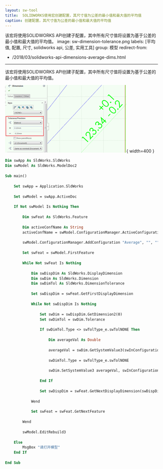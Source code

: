 ```yaml
---
layout: sw-tool
title:  SOLIDWORKS使用宏创建配置，其尺寸值为公差的最小值和最大值的平均值
caption: 创建配置，其尺寸值为公差的最小值和最大值的平均值
---
```

 该宏将使用SOLIDWORKS API创建子配置，其中所有尺寸值将设置为基于公差的最小值和最大值的平均值。
image: sw-dimension-tolerance.png
labels: [平均值, 配置, 尺寸, solidworks api, 公差, 实用工具]
group: 模型
redirect-from:
  - /2018/03/solidworks-api-dimensions-average-dims.html
---

该宏将使用SOLIDWORKS API创建子配置，其中所有尺寸值将设置为基于公差的最小值和最大值的平均值。

![属性管理器页面中的尺寸公差/精度组](sw-dimension-tolerance.png){ width=400 }

```vb
Dim swApp As SldWorks.SldWorks
Dim swModel As SldWorks.ModelDoc2

Sub main()

    Set swApp = Application.SldWorks
    
    Set swModel = swApp.ActiveDoc
    
    If Not swModel Is Nothing Then
        
        Dim swFeat As SldWorks.Feature
        
        Dim activeConfName As String
        activeConfName = swModel.ConfigurationManager.ActiveConfiguration.Name
        
        swModel.ConfigurationManager.AddConfiguration "Average", "", "", 0, activeConfName, ""
        
        Set swFeat = swModel.FirstFeature
        
        While Not swFeat Is Nothing
        
            Dim swDispDim As SldWorks.DisplayDimension
            Dim swDim As SldWorks.Dimension
            Dim swDimTol As SldWorks.DimensionTolerance
        
            Set swDispDim = swFeat.GetFirstDisplayDimension
            
            While Not swDispDim Is Nothing
            
                Set swDim = swDispDim.GetDimension2(0)
                Set swDimTol = swDim.Tolerance
                
                If swDimTol.Type <> swTolType_e.swTolNONE Then
                    
                    Dim averageVal As Double
                    
                    averageVal = swDim.GetSystemValue3(swInConfigurationOpts_e.swThisConfiguration, "")(0) + (swDimTol.GetMinValue + swDimTol.GetMaxValue) / 2
                    
                    swDimTol.Type = swTolType_e.swTolNONE
                    
                    swDim.SetSystemValue3 averageVal, swInConfigurationOpts_e.swThisConfiguration, ""
                    
                End If
                        
                Set swDispDim = swFeat.GetNextDisplayDimension(swDispDim)
                
            Wend
            
            Set swFeat = swFeat.GetNextFeature
            
        Wend
        
        swModel.EditRebuild3
    
    Else
        MsgBox "请打开模型"
    End If
    
End Sub


```